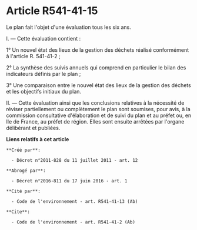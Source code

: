 # Article R541-41-15

Le plan fait l'objet d'une évaluation tous les six ans. 

I. ― Cette évaluation contient : 

1° Un nouvel état des lieux de la gestion des déchets réalisé conformément à l'article R. 541-41-2 ; 

2° La synthèse des suivis annuels qui comprend en particulier le bilan des indicateurs définis par le plan ; 

3° Une comparaison entre le nouvel état des lieux de la gestion des déchets et les objectifs initiaux du plan. 

II. ― Cette évaluation ainsi que les conclusions relatives à la nécessité de réviser partiellement ou complètement le plan
sont soumises, pour avis, à la commission consultative d'élaboration et de suivi du plan et au préfet ou, en Ile de France,
au préfet de région. Elles sont ensuite arrêtées par l'organe délibérant et publiées.

**Liens relatifs à cet article**

	**Créé par**:

	  - Décret n°2011-828 du 11 juillet 2011 - art. 12

	**Abrogé par**:

	  - Décret n°2016-811 du 17 juin 2016 - art. 1

	**Cité par**:

	  - Code de l'environnement - art. R541-41-13 (Ab)

	**Cite**:

	  - Code de l'environnement - art. R541-41-2 (Ab)
